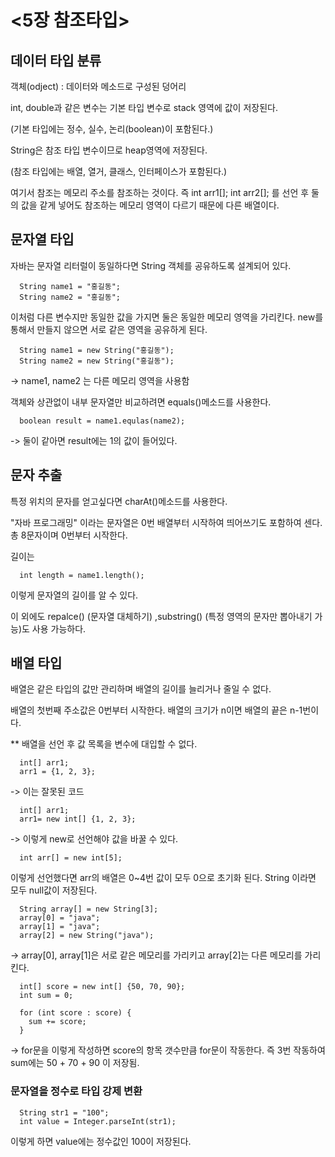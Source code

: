 # <5장 참조타입>


## 데이터 타입 분류

객체(odject) : 데이터와 메소드로 구성된 덩어리

int, double과 같은 변수는 기본 타입 변수로 stack 영역에 값이 저장된다.

(기본 타입에는 정수, 실수, 논리(boolean)이 포함된다.)   

String은 참조 타입 변수이므로 heap영역에 저장된다.

(참조 타입에는 배열, 열거, 클래스, 인터페이스가 포함된다.)

여기서 참조는 메모리 주소를 참조하는 것이다. 즉 int arr1[]; int arr2[]; 를 선언 후 둘의 값을 같게 넣어도 참조하는 메모리 영역이 다르기 때문에 다른 배열이다.

## 문자열 타입

자바는 문자열 리터럴이 동일하다면 String 객체를 공유하도록 설계되어 있다.
```
  String name1 = "홍길동";
  String name2 = "홍길동";
```
이처럼 다른 변수지만 동일한 값을 가지면 둘은 동일한 메모리 영역을 가리킨다. new를 통해서 만들지 않으면 서로 같은 영역을 공유하게 된다.

```
  String name1 = new String("홍길동");
  String name2 = new String("홍길동");
```
-> name1, name2 는 다른 메모리 영역을 사용함

객체와 상관없이 내부 문자열만 비교하려면 equals()메소드를 사용한다.

```
  boolean result = name1.equlas(name2);
```
-> 둘이 같아면 result에는 1의 값이 들어있다.

## 문자 추출

특정 위치의 문자를 얻고싶다면 charAt()메소드를 사용한다.

"자바 프로그래밍" 이라는 문자열은 0번 배열부터 시작하여 띄어쓰기도 포함하여 센다. 총 8문자이며 0번부터 시작한다.

길이는
```
  int length = name1.length();
```
이렇게 문자열의 길이를 알 수 있다.

이 외에도 repalce() (문자열 대체하기) ,substring() (특정 영역의 문자만 뽑아내기 가능)도 사용 가능하다.

## 배열 타입

배열은 같은 타입의 값만 관리하며 배열의 길이를 늘리거나 줄일 수 없다.

배열의 첫번째 주소값은 0번부터 시작한다. 배열의 크기가 n이면 배열의 끝은 n-1번이다.

** 배열을 선언 후 값 목록을 변수에 대입할 수 없다.
```
  int[] arr1;
  arr1 = {1, 2, 3};
```
-> 이는 잘못된 코드

```
  int[] arr1;
  arr1= new int[] {1, 2, 3};
```
-> 이렇게 new로 선언해야 값을 바꿀 수 있다.

```
  int arr[] = new int[5];
```
이렇게 선언했다면 arr의 배열은 0~4번 값이 모두 0으로 초기화 된다.
String 이라면 모두 null값이 저장된다.

```
  String array[] = new String[3];
  array[0] = "java";
  array[1] = "java";
  array[2] = new String("java");
```
-> array[0], array[1]은 서로 같은 메모리를 가리키고 array[2]는 다른 메모리를 가리킨다.

```
  int[] score = new int[] {50, 70, 90};
  int sum = 0;

  for (int score : score) {
    sum += score;
  }
```
-> for문을 이렇게 작성하면 score의 항목 갯수만큼 for문이 작동한다. 즉 3번 작동하여 sum에는 50 + 70 + 90 이 저장됨.

### 문자열을 정수로 타입 강제 변환

```
  String str1 = "100";
  int value = Integer.parseInt(str1);
```
이렇게 하면 value에는 정수값인 100이 저장된다.
